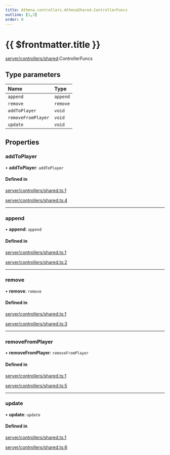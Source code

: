 ```yaml
---
title: Athena.controllers.AthenaShared.ControllerFuncs
outline: [1,3]
order: 0
---
```


# {{ $frontmatter.title }}


[server/controllers/shared](../modules/server_controllers_shared.md).ControllerFuncs

## Type parameters

| Name | Type |
| :------ | :------ |
| `append` | `append` |
| `remove` | `remove` |
| `addToPlayer` | `void` |
| `removeFromPlayer` | `void` |
| `update` | `void` |

## Properties

### addToPlayer

• **addToPlayer**: `addToPlayer`

#### Defined in

[server/controllers/shared.ts:1](https://github.com/Stuyk/altv-athena/blob/e4e897f/src/core/server/controllers/shared.ts#L1)

[server/controllers/shared.ts:4](https://github.com/Stuyk/altv-athena/blob/e4e897f/src/core/server/controllers/shared.ts#L4)

___

### append

• **append**: `append`

#### Defined in

[server/controllers/shared.ts:1](https://github.com/Stuyk/altv-athena/blob/e4e897f/src/core/server/controllers/shared.ts#L1)

[server/controllers/shared.ts:2](https://github.com/Stuyk/altv-athena/blob/e4e897f/src/core/server/controllers/shared.ts#L2)

___

### remove

• **remove**: `remove`

#### Defined in

[server/controllers/shared.ts:1](https://github.com/Stuyk/altv-athena/blob/e4e897f/src/core/server/controllers/shared.ts#L1)

[server/controllers/shared.ts:3](https://github.com/Stuyk/altv-athena/blob/e4e897f/src/core/server/controllers/shared.ts#L3)

___

### removeFromPlayer

• **removeFromPlayer**: `removeFromPlayer`

#### Defined in

[server/controllers/shared.ts:1](https://github.com/Stuyk/altv-athena/blob/e4e897f/src/core/server/controllers/shared.ts#L1)

[server/controllers/shared.ts:5](https://github.com/Stuyk/altv-athena/blob/e4e897f/src/core/server/controllers/shared.ts#L5)

___

### update

• **update**: `update`

#### Defined in

[server/controllers/shared.ts:1](https://github.com/Stuyk/altv-athena/blob/e4e897f/src/core/server/controllers/shared.ts#L1)

[server/controllers/shared.ts:6](https://github.com/Stuyk/altv-athena/blob/e4e897f/src/core/server/controllers/shared.ts#L6)
